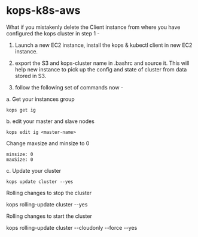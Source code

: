 # kops-k8s-aws

What if you mistakenly delete the Client instance from where you have configured the kops cluster in step 1 -

1. Launch a new EC2 instance, install the kops & kubectl client in new EC2 instance.

2. export the S3 and kops-cluster name in .bashrc and source it.
    This will help new instance to pick up the config and state of cluster from data stored in S3.
    
3. follow the following set of commands now -

a. Get your instances group
```
kops get ig
```

b. edit your master and slave nodes
```
kops edit ig <master-name>
```
Change maxsize and minsize to 0
```
minsize: 0
maxSize: 0
```

c. Update your cluster
```
kops update cluster --yes
```
Rolling changes to stop the cluster

kops rolling-update cluster --yes

Rolling changes to start the cluster

kops rolling-update cluster --cloudonly --force --yes
```
